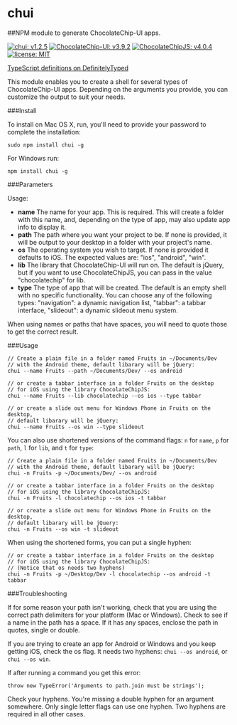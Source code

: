 # chui


##NPM module to generate ChocolateChip-UI apps.


[![chui: v1.2.5](http://chocolatechip-ui.com/images/badges/Chui.svg)]() [![ChocolateChip-UI: v3.9.2](http://chocolatechip-ui.com/images/badges/ChocolateChipUI.svg)]() [![ChocolateChipJS: v4.0.4](http://chocolatechip-ui.com/images/badges/ChocolateChipJS.svg)]() [![license: MIT](http://chocolatechip-ui.com/images/badges/license.svg)]()

[TypeScript definitions on DefinitelyTyped](http://definitelytyped.org)

This module enables you to create a shell for several types of ChocolateChip-UI apps. Depending on the arguments you provide, you can customize the output to suit your needs.

###Install

To install on Mac OS X, run, you'll need to provide your password to complete the installation:


```
sudo npm install chui -g
```

For Windows run:


```
npm install chui -g
```

###Parameters

Usage:

- **name** The name for your app. This is required. This will create a folder with this name, and, depending on the type of app, may also update app info to display it.
- **path** The path where you want your project to be. If none is provided, it will be output to your desktop in a folder with your project's name.
- **os** The operating system you wish to target. If none is provided it defaults to iOS. The expected values are: "ios", "android", "win".
- **lib** The library that ChocolateChip-UI will run on. The default is jQuery, but if you want to use ChocolateChipJS, you can pass in the value "chocolatechip" for lib.
- **type** The type of app that will be created. The default is an empty shell with no specific functionality. You can choose any of the following types: "navigation": a dynamic navigation list, "tabbar": a tabbar interface, "slideout": a dynamic slideout menu system.

When using names or paths that have spaces, you will need to quote those to get the correct result.

###Usage


```
// Create a plain file in a folder named Fruits in ~/Documents/Dev 
// with the Android theme, default libarary will be jQuery:
chui --name Fruits --path ~/Documents/Dev/ --os android 

// or create a tabbar interface in a folder Fruits on the desktop 
// for iOS using the library ChocolateChipJS:
chui --name Fruits --lib chocolatechip --os ios --type tabbar

// or create a slide out menu for Windows Phone in Fruits on the desktop, 
// default libarary will be jQuery:
chui --name Fruits --os win --type slideout
```

You can also use shortened versions of the command flags: <code>n</code> for <code>name</code>, <code>p</code></code> for <code>path</code>, <code>l</code> for <code>lib</code>, and <code>t</code> for <code>type</code>:


```
// Create a plain file in a folder named Fruits in ~/Documents/Dev 
// with the Android theme, default libarary will be jQuery:
chui -n Fruits -p ~/Documents/Dev/ --os android 

// or create a tabbar interface in a folder Fruits on the desktop 
// for iOS using the library ChocolateChipJS:
chui -n Fruits -l chocolatechip --os ios -t tabbar

// or create a slide out menu for Windows Phone in Fruits on the desktop, 
// default libarary will be jQuery:
chui -n Fruits --os win -t slideout
```

When using the shortened forms, you can put a single hyphen:


```
// or create a tabbar interface in a folder Fruits on the desktop 
// for iOS using the library ChocolateChipJS:
// (Notice that os needs two hyphens)
chui -n Fruits -p ~/Desktop/Dev -l chocolatechip --os android -t tabbar
```

###Troubleshooting

If for some reason your path isn't working, check that you are using the correct path delimiters for your platform (Mac or Windows). Check to see if a name in the path has a space. If it has any spaces, enclose the path in quotes, single or double.

If you are trying to create an app for Android or Windows and you keep getting iOS, check the os flag. It needs two hyphens: ```chui --os android```, or ```chui --os win```.

If after running a command you get this error:

```
throw new TypeError('Arguments to path.join must be strings');
```
Check your hyphens. You're missing a double hyphen for an argument somewhere. Only single letter flags can use one hyphen. Two hyphens are required in all other cases.

